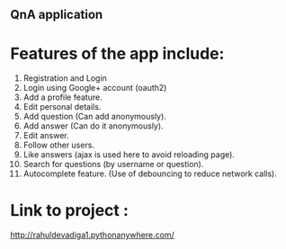 ## QnA application

# Features of the app include:
1. Registration and Login
2. Login using Google+ account (oauth2)
3. Add a profile feature.
4. Edit personal details.
5. Add question (Can add anonymously).
6. Add answer (Can do it anonymously).
7. Edit answer.
8. Follow other users. 
9. Like answers (ajax is used here to avoid reloading page).
10. Search for questions (by username or question).
11. Autocomplete feature. (Use of debouncing to reduce network calls).


# Link to project : 
http://rahuldevadiga1.pythonanywhere.com/
